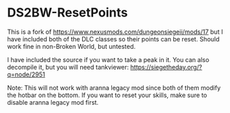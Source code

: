 # DS2BW-ResetPoints

This is a fork of https://www.nexusmods.com/dungeonsiegeii/mods/17 but I have included both of the DLC classes so their points can be reset.
Should work fine in non-Broken World, but untested.

I have included the source if you want to take a peak in it. You can also decompile it, but you will need tankviewer: https://siegetheday.org/?q=node/2951

Note: This will not work with aranna legacy mod since both of them modify the hotbar on the bottom. If you want to reset your skills, make sure to disable aranna legacy mod first.
